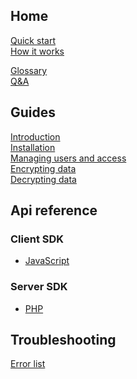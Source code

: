 <style>
  .md-typeset h1,
  .md-content__button {
    display: none;
  }
</style>

## Home

[Quick start](quickstart.md)  
[How it works](how_it_works/introduction.md)

[Glossary](other/glossary.md)  
[Q&A](other/qna.md)

## Guides  

[Introduction](guides/introduction.md)  
[Installation](guides/installation.md)  
[Managing users and access](guides/managing_users_access.md)  
[Encrypting data](guides/encrypt.md)  
[Decrypting data](guides/decrypt.md)  

## Api reference

### Client SDK

- [JavaScript](api_reference/client/javascript/latest.md)

### Server SDK

- [PHP](api_reference/server/php/latest.md)

## Troubleshooting

[Error list](troubleshooting/index.md#error_reference)